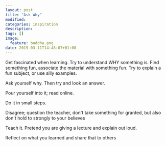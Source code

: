 ```yaml
---
layout: post
title: "Ask Why"
modified:
categories: inspiration
description:
tags: []
image:
  feature: buddha.png
date: 2015-03-11T14:48:07+01:00
---
```

Get fascinated when learning. Try to understand WHY something is. Find something fun, associate the material with something fun. Try to explain a fun subject, or use silly examples.

Ask yourself why. Then try and look an answer.

Pour yourself into it; read online.

Do it in small steps.

Disagree; question the teacher, don't take something for granted, but also don't hold to strongly to your believes

Teach it. Pretend you are giving a lecture and explain out loud.

Reflect on what you learned and share that to others
